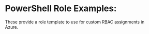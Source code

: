 # PowerShell Role Examples:
These provide a role template to use for custom RBAC assignments in Azure.
